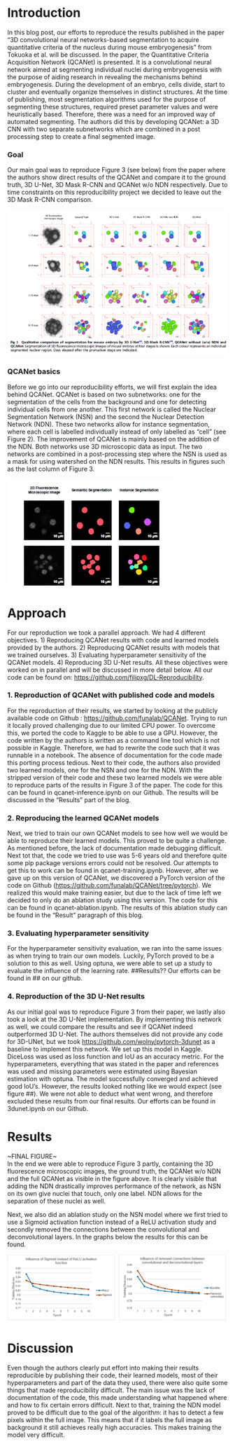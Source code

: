 # Introduction
In this blog post, our efforts to reproduce the results published in the paper “3D convolutional neural networks-based segmentation to acquire quantitative criteria of the nucleus during mouse embryogenesis” from Tokuoka et al. will be discussed. In the paper, the Quantitative Criteria Acquisition Network (QCANet) is presented. It is a convolutional neural network aimed at segmenting individual nuclei during embryogenesis with the purpose of aiding research in revealing the mechanisms behind embryogenesis. During the development of an embryo, cells divide, start to cluster and eventually organize themselves in distinct structures. At the time of publishing, most segmentation algorithms used for the purpose of segmenting these structures, required preset parameter values and were heuristically based. Therefore, there was a need for an improved way of automated segmenting. The authors did this by developing QCANet: a 3D CNN with two separate subnetworks which are combined in a post processing step to create a final segmented image.  
### Goal
Our main goal was to reproduce Figure 3 (see below) from the paper where the authors show direct results of the QCANet and compare it to the ground truth, 3D U-Net, 3D Mask R-CNN and QCANet w/o NDN respectively. Due to time constraints on this reproducibility project we decided to leave out the 3D Mask R-CNN comparison.  
  
![Figure 3](figure3.png "a title")  

### QCANet basics
Before we go into our reproducibility efforts, we will first explain the idea behind QCANet. QCANet is based on two subnetworks: one for the segmentation of the cells from the background and one for detecting individual cells from one another. This first network is called the Nuclear Segmentation Network (NSN) and the second the Nuclear Detection Network (NDN). These two networks allow for instance segmentation, where each cell is labelled individually instead of only labelled as “cell” (see Figure 2).  The improvement of QCANet is mainly based on the addition of the NDN. Both networks use 3D microscopic data as input. The two networks are combined in a post-processing step where the NSN is used as a mask for using watershed on the NDN results. This results in figures such as the last column of Figure 3.  

![Instance_segmentation](instance_segmentation.png "a title")   

# Approach
For our reproduction we took a parallel approach. We had 4 different objectives. 1) Reproducing QCANet results with code and learned models provided by the authors. 2) Reproducing QCANet results with models that we trained ourselves. 3) Evaluating hyperparameter sensitivity of the QCANet models. 4) Reproducing 3D U-Net results. All these objectives were worked on in parallel and will be discussed in more detail below. All our code can be found on: https://github.com/filipxg/DL-Reproducibility.
### 1.	Reproduction of QCANet with published code and models  
For the reproduction of their results, we started by looking at the publicly available code on Github : https://github.com/funalab/QCANet. Trying to run it locally proved challenging due to our limited CPU power. To overcome this, we ported the code to Kaggle to be able to use a GPU. However, the code written by the authors is written as a command line tool which is not possible in Kaggle. Therefore, we had to rewrite the code such that it was runnable in a notebook. The absence of documentation for the code made this porting process tedious. Next to their code, the authors also provided two learned models, one for the NSN and one for the NDN. With the stripped version of their code and these two learned models we were able to reproduce parts of the results in Figure 3 of the paper. The code for this can be found in qcanet-inference.ipynb on our Github. The results will be discussed in the “Results” part of the blog.
### 2.	Reproducing the learned QCANet models 
Next, we tried to train our own QCANet models to see how well we would be able to reproduce their learned models. This proved to be quite a challenge. As mentioned before, the lack of documentation made debugging difficult. Next tot that, the code we tried to use was 5-6 years old and therefore quite some pip package versions errors could not be resolved. Our attempts to get this to work can be found in qcanet-training.ipynb. However, after we gave up on this version of QCANet, we discovered a PyTorch version of the code on Github (https://github.com/funalab/QCANet/tree/pytorch). We realized this would make training easier, but due to the lack of time left we decided to only do an ablation study using this version. The code for this can be found in qcanet-ablation.ipynb. The results of this ablation study can be found in the “Result” paragraph of this blog.
### 3.	Evaluating hyperparameter sensitivity
For the hyperparameter sensitivity evaluation, we ran into the same issues as when trying to train our own models. Luckily, PyTorch proved to be a solution to this as well. Using optuna, we were able to set up a study to evaluate the influence of the learning rate. ##Results?? Our efforts can be found in ## on our github.
### 4.	Reproduction of the 3D U-Net results
As our initial goal was to reproduce Figure 3 from their paper, we lastly also took a look at the 3D U-Net implementation. By implementing this network as well, we could compare the results and see if QCANet indeed outperformed 3D U-Net. The authors themselves did not provide any code for 3D-UNet, but we took https://github.com/wolny/pytorch-3dunet as a baseline to implement this network. We set up this model in Kaggle. DiceLoss was used as loss function and IoU as an accuracy metric. For the hyperparameters, everything that was stated in the paper and references was used and missing parameters were estimated using Bayesian estimation with optuna. The model successfully converged and achieved good IoU’s. However, the results looked nothing like we would expect (see figure ##). We were not able to deduct what went wrong, and therefore excluded these results from our final results. Our efforts can be found in 3dunet.ipynb on our Github.

# Results
~FINAL FIGURE~  
In the end we were able to reproduce Figure 3 partly, containing the 3D fluorescence microscopic images, the ground truth, the QCANet w/o NDN and the full QCANet as visible in the figure above. It is clearly visible that adding the NDN drastically improves performance of the network, as NSN on its own give nuclei that touch, only one label. NDN allows for the separation of these nuclei as well.   
  
Next, we also did an ablation study on the NSN model where we first tried to use a Sigmoid activation function instead of a ReLU activation study and secondly removed the connections between the convolutional and deconvolutional layers. In the graphs below the results for this can be found.

![Ablation Results](ablation_results.png "a title")  

# Discussion
Even though the authors clearly put effort into making their results reproducible by publishing their code, their learned models, most of their hyperparameters and part of the data they used, there were also quite some things that made reproducibility difficult. The main issue was the lack of documentation of the code, this made understanding what happened where and how to fix certain errors difficult. Next to that, training the NDN model proved to be difficult due to the goal of the algorithm: it has to detect a few pixels within the full image. This means that if it labels the full image as background it still achieves really high accuracies. This makes training the model very difficult. 
